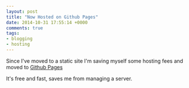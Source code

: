 ```yaml
---
layout: post
title: "Now Hosted on Github Pages"
date: 2014-10-31 17:55:14 +0000
comments: true
tags: 
- blogging
- hosting
---
```


Since I've moved to a static site I'm saving myself some hosting fees and moved to [Github Pages](https://help.github.com/categories/github-pages-basics/)

It's free and fast, saves me from managing a server.
